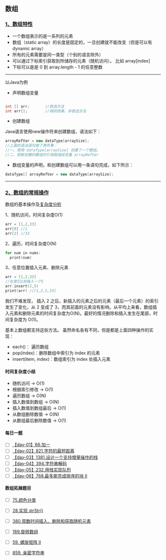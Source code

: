 ## 数组
### [1、数组特性](https://github.com/leetcode-pp/91alg-2/blob/master/lecture/basic-01.md)
- 一个数组表示的是一系列的元素
- 数组（static array）的长度是固定的，一旦创建就不能改变（但是可以有 dynamic array）
- 所有的元素需要是同一类型（个别的语言除外）
- 可以通过下标索引获取到所储存的元素（随机访问）。 比如 array[index]
- 下标可以是是 0 到 array.length - 1 的任意整数


****
以Java为例

- 声明数组变量

```java

int [] arr;       //首选方法
int arr[];        //相同效果，非首选方法
```

- 创建数组

Java语言使用new操作符来创建数组，语法如下：
```java
arrayRefVar = new dataType[arraySize];
//上面的语法语句做了两件事：
//一、使用 dataType[arraySize] 创建了一个数组。
//二、把新创建的数组的引用赋值给变量 arrayRefVar
```

- 数组变量的声明，和创建数组可以用一条语句完成，如下所示：
```java
dataType[] arrayRefVar = new dataType[arraySize];
```
*****


### [2、数组的常规操作]()
数组的基本操作及[复杂度分析](https://blog.csdn.net/qq_35478489/article/details/98482371)

1、随机访问，时间复杂度O(1)
```c
arr = [1,2,33]
arr[0] //1
arr[2] //33
```
2、遍历，时间复杂度O(N)
```c
for num in nums:
  print(num)
```
3、任意位置插入元素、删除元素
```c
arr = [1,2,33]
//在索引2前插入一个5
arr.insert(2,5)
print(arr) //[1,2,5,33]
```
我们不难发现， 插入 2 之后，新插入的元素之后的元素（最后一个元素）的索引发生了变化，从 2 变成了 3，而其前面的元素没有影响。从平均上来看，数组插入元素和删除元素的时间复杂度为O(N)。最好的情况删除和插入发生在尾部，时间复杂度为 O(1)。

基本上数组都支持这些方法。 虽然命名各有不同，但是都是上面四种操作的实现：
- each()： 遍历数组
- pop(index)：删除数组中索引为 index 的元素
- insert(item, index)：数组索引为 index 处插入元素

 #### 时间复杂度小结 
- 随机访问 -> O(1)
- 根据索引修改 -> O(1)
- 遍历数组 -> O(N)
- 插入数值到数组 -> O(N)
- 插入数值到数组最后 -> O(1)
- 从数组删除数值 -> O(N)
- 从数组最后删除数值 -> O(1)


#### 每日一题

- [ ]  [【day-01】66.加一](https://leetcode-cn.com/problems/plus-one/)
- [ ]  [【day-02】821.字符的最短距离](https://leetcode-cn.com/problems/shortest-distance-to-a-character/)
- [ ]  [【day-03】1381.设计一个支持增量操作的栈](https://leetcode-cn.com/problems/design-a-stack-with-increment-operation/)
- [ ]  [【day-04】394.字符串解码](https://leetcode-cn.com/problems/decode-string/)
- [ ]  [【day-05】232.用栈实现队列](https://leetcode-cn.com/problems/implement-queue-using-stacks/)
- [ ]  [【day-06】768.最多能完成排序的块 II](https://leetcode-cn.com/problems/max-chunks-to-make-sorted-ii/)

#### 数组拓展题目

- [ ]  [75.颜色分类](https://leetcode-cn.com/problems/sort-colors/)
- [ ]  [28.实现 strStr()](https://leetcode-cn.com/problems/implement-strstr/)
- [ ]  [380.常数时间插入、删除和获取随机元素](https://leetcode-cn.com/problems/insert-delete-getrandom-o1/)
- [ ]  [189.旋转数组](https://leetcode-cn.com/problems/rotate-array/)
- [ ]  [59. 螺旋矩阵 II](https://leetcode-cn.com/problems/spiral-matrix-ii/)
- [ ]  [859. 亲密字符串](https://leetcode-cn.com/problems/buddy-strings/)

